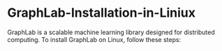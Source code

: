 # GraphLab-Installation-in-Liniux
GraphLab is a scalable machine learning library designed for distributed computing. To install GraphLab on Linux, follow these steps:

